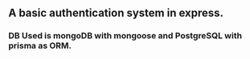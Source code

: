 ## A basic authentication system in express.

### DB Used is mongoDB with mongoose and PostgreSQL with prisma as ORM.

